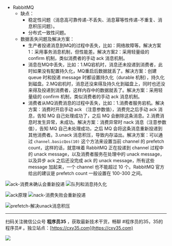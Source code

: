 - RabbitMQ
  - 缺点：
    - 稳定性问题（消息高可靠传递-不丢失、消息幂等性传递-不重复、消息积压问题）。
    - 分布式一致性问题。
  - 数据丢失问题及解决方案：
    - 生产者投递消息到MQ的过程中丢失，比如：网络故障等。解决方案1：采用事务消息机制，但性能差。解决方案2：采用轻量级的 confirm 机制，类似消费者的手动 ack 消息机制。
    - 消息在MQ中丢失，比如：1.MQ宕机时，消息还未投递到消费者，此时如果没有配置持久化，MQ重启后数据就丢了。解决方案：创建 queue 时和投递 message 时都设置持久化（durable 机制），持久化到磁盘。2.MQ宕机时，消息还没来得及持久化到磁盘上，同时也还没来得及投递到消费者，这样内存中的数据就丢了。解决方案：采用轻量级的 confirm 机制，类似消费者的手动 ack 消息机制。
    - 消费者从MQ消费消息的过程中丢失，比如：1.消费者服务宕机。解决方案：消费时开启手动 ack （注意参数值），消费完之后手动 ack 消息，告知 MQ 自己处理成功了，之后 MQ 会删除这条消息。2.消费消息时发生异常，未成功。解决方案：消费异常时 nack 消息（注意参数值），告知 MQ 自己未处理成功，之后 MQ 会将这条消息重新投递到其他消费者。3.unack 消息积压，导致内存溢出。解决方案：可以通过 `channel.basicQos(10)` 这个方法来设置当前 channel 的 prefetch count，这样的话，就意味着 RabbitMQ 正在投递到 channel 过程中的 unack message，以及消费者服务在处理中的 unack message，以及异步 ack 之后还没完成 ack 的 unack message，所有这些 message 加起来，一个 channel 也不能超过 10 个。RabbitMQ 官方给出的建议是 prefetch count 一般设置在 100-300 之间。



![ack-消费未确认会重新投递](https://oscimg.oschina.net/oscnet/up-39c2850f8d2db939760640b2234626180a8.png)
![队列和消息持久化](https://oscimg.oschina.net/oscnet/up-8ec4fee2aef6df28cf6d16da43b81f00bf2.png)

![ack原理](https://oscimg.oschina.net/oscnet/up-c90139f5fbe1a218f862b4ff1707b91a407.png)
![nack-消费失败会重新投递](https://oscimg.oschina.net/oscnet/up-faeb045b12e6cf0ddcdd1ee10aeb073f640.png)

![prefetch-解决unack消息积压](https://oscimg.oschina.net/oscnet/up-1d52102b1acbd24b227edbac69adc670690.png)



---

扫码关注微信公众号 **程序员35** ，获取最新技术干货，畅聊 #程序员的35，35的程序员# 。独立站点：[https://cxy35.com](https://cxy35.com)

![](https://oscimg.oschina.net/oscnet/up-285838b9c516db5bb1ba760f292f2346078.JPEG)